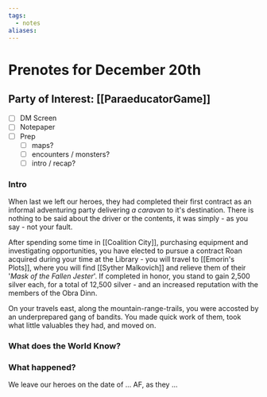 ```yaml
---
tags:
  - notes
aliases:
---
```


# Prenotes for December 20th
## Party of Interest: [[ParaeducatorGame]]
- [ ] DM Screen
- [ ] Notepaper
- [ ] Prep
	- [ ] maps?
	- [ ] encounters / monsters?
	- [ ] intro / recap?

### Intro

When last we left our heroes, they had completed their first contract as an informal adventuring party delivering *a caravan* to it's destination. There is nothing to be said about the driver or the contents, it was simply - as you say - not your fault. 

After spending some time in [[Coalition City]], purchasing equipment and investigating opportunities, you have elected to pursue a contract Roan acquired during your time at the Library - you will travel to [[Emorin's Plots]], where you will find [[Syther Malkovich]] and relieve them of their '*Mask of the Fallen Jester*'. If completed in honor, you stand to gain 2,500 silver each, for a total of 12,500 silver - and an increased reputation with the members of the Obra Dinn.

On your travels east, along the mountain-range-trails, you were accosted by an underprepared gang of bandits. You made quick work of them, took what little valuables they had, and moved on.

### What does the World Know?


### What happened?


We leave our heroes on the date of ... AF, as they ...